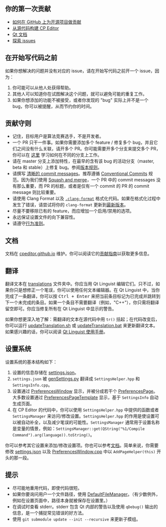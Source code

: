 ## 你的第一次贡献

-   [如何在 GitHub 上为开源项目做贡献](https://app.egghead.io/courses/how-to-contribute-to-an-open-source-project-on-github)
-   [从源代码构建 CP Editor](https://cpeditor.org/zh/docs/installation/build-from-source/)
-   [Qt 文档](https://doc.qt.io/)
-   [探索 issues](https://github.com/cpeditor/cpeditor/contribute)

## 在开始写代码之前

如果你想解决的问题并没有对应的 issue，请在开始写代码之前开一个 issue，因为：

1.  你可能可以从他人处获得帮助。
2.  其他人可以知道你在试图解决这个问题，就可以避免可能的重复工作。
3.  如果你想添加的功能不被接受，或者你发现的 "bug" 实际上并不是一个 bug，你可以被提醒，从而节约你的时间。

## 贡献守则

-   记住，目标用户是算法竞赛选手，不是开发者。
-   一个 PR 只干一件事。如果你需要添加多个 feature / 修复多个 bug，并且它们之间没有什么关联，请开多个 PR。你可能需要开多个分支来提交多个 PR，你可以在 [这里](https://learngitbranching.js.org/) 学习如何在不同的分支上工作。
-   请在 master 分支上添加特性，在最早的含有该 bug 的活动分支（master, beta 和 stable）上修复 bug。参阅[版本规则](VERSIONING.md)。
-   请撰写 [清晰的 commit messages](https://chris.beams.io/posts/git-commit/)。推荐遵循 [Conventional Commits](https://www.conventionalcommits.org/zh-hans) 规范。因为我们使用 [Squash and merge](https://docs.github.com/cn/free-pro-team@latest/github/collaborating-with-issues-and-pull-requests/about-pull-request-merges#压缩与合并拉取请求提交)，一个 PR 中的 commit messages 没有那么重要，而 PR 的标题，或者是仅有一个 commit 的 PR 的 commit message 则比较重要。
-   请使用 Clang Format 以及 [`.clang-format`](.clang-format) 格式化代码。如果在格式化过程中发生了错误，请尝试将你的 `clang-format` 更新到[最新版本](https://releases.llvm.org/download.html)。
-   尽量不要移除已有的 feature，而应增加一个启用/禁用的选项。
-   永远保证设置文件的向下兼容性。
-   请遵守[行为准则](CODE_OF_CONDUCT.md)。

## 文档

文档在 [cpeditor.github.io](https://github.com/cpeditor/cpeditor.github.io) 维护。你可以阅读它的[贡献指南](https://github.com/cpeditor/cpeditor.github.io/blob/hugo/CONTRIBUTING.md)以获取更多信息。

## 翻译

翻译文本在 [translations](translations) 文件夹中。你应当用 Qt Linguist 编辑它们。只不过，如果你只是想修正一个笔误，你可以使用任何文本编辑器。在 Qt Linguist 中，当你完成了一条翻译，你可以按 <kbd>Ctrl + Enter</kbd> 来把当前条目标记为已完成并跳转到下一个未完成的条目。如果一个条目不需要翻译（例如，"C++"），你只需将翻译留空即可。你应当修复所有在 Qt Linguist 中显示的警告。

如果你想更深入地了解：需翻译的文本在源代码中用 `tr()` 括起；在代码改变后，你可以运行 [updateTranslation.sh](tools/updateTranslation.sh) 或 [updateTranslation.bat](tools/updateTranslation.bat) 来更新翻译文本。如果感兴趣的话，你可以阅读 [Qt Linguist 使用手册](https://doc.qt.io/qt-5/qtlinguist-index.html)。

## 设置系统

设置系统的基本结构如下：

1.  设置的信息存储在 [settings.json](src/Settings/settings.json)。
2.  `settings.json` 被 [genSettings.py](src/Settings/genSettings.py) 翻译成 `SettingsHelper.hpp` 和 `SettingsInfo.cpp`。
3.  设置通过 [PreferencesWindow](src/Settings/PreferencesWindow.hpp) 显示，并被分成若干个 [PreferencesPage](src/Settings/PreferencesPage.hpp)。大多数设置通过 [PreferencesPageTemplate](src/Settings/PreferencesPageTemplate.hpp) 显示，基于 `SettingsInfo` 自动生成页面。
4.  在 CP Editor 的代码中，你可以使用 `SettingsHelper.hpp` 中提供的函数或者 `SettingsManager` 来访问/修改设置。`SettingsHelper.hpp` 的作用是使设置可以被自动补全，以及减少笔误的可能性。`SettingsManager` 通常用于设置名称是变量的情景，例如：`SettingsManager::get(QString("%1/Compile Command").arg(language)).toString()`。

你可以参考其它设置来添加/修改设置项。你也可以参考[文档](src/Settings/README_zh-CN.md)。简单来说，你需要修改 [settings.json](src/Settings/settings.json) 以及 [PreferencesWindow.cpp](src/Settings/PreferencesWindow.cpp) 中以 `AddPageHelper(this)` 开头的那一段。

## 提示

-   尽可能地重用代码，即使代码很短。
-   如果你要询问用户一个文件路径，使用 [DefaultFileManager](src/Settings/DefaultPathManager.hpp)。（有少数例外，例如在设置页面中，路径本身就被保存在设置里。）
-   在调试时查看 stderr。stderr 包含 Qt 内部的警告以及使用 `qDebug()` 输出的信息，是一个捕捉常见错误的好方法。
-   使用 `git submodule update --init --recursive` 来更新子模组。
